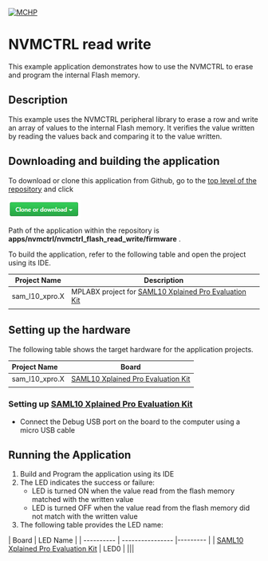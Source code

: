 [![MCHP](https://www.microchip.com/ResourcePackages/Microchip/assets/dist/images/logo.png)](https://www.microchip.com)

# NVMCTRL read write

This example application demonstrates how to use the NVMCTRL to erase and program the internal Flash memory.

## Description

This example uses the NVMCTRL peripheral library to erase a row and write an array of values to the internal Flash memory. It verifies the value written by reading the values back and comparing it to the value written.

## Downloading and building the application

To download or clone this application from Github, go to the [top level of the repository](https://github.com/Microchip-MPLAB-Harmony/csp_apps_sam_l10_l11) and click

![clone](../../../docs/images/clone.png)

Path of the application within the repository is **apps/nvmctrl/nvmctrl_flash_read_write/firmware** .

To build the application, refer to the following table and open the project using its IDE.

| Project Name      | Description                                    |
| ----------------- | ---------------------------------------------- |
| sam_l10_xpro.X | MPLABX project for [SAML10 Xplained Pro Evaluation Kit](https://www.microchip.com/DevelopmentTools/ProductDetails/dm320204) |
|||

## Setting up the hardware

The following table shows the target hardware for the application projects.

| Project Name| Board|
|:---------|:---------:|
| sam_l10_xpro.X | [SAML10 Xplained Pro Evaluation Kit](https://www.microchip.com/DevelopmentTools/ProductDetails/dm320204)
|||

### Setting up [SAML10 Xplained Pro Evaluation Kit](https://www.microchip.com/DevelopmentTools/ProductDetails/dm320204)

- Connect the Debug USB port on the board to the computer using a micro USB cable

## Running the Application

1. Build and Program the application using its IDE
2. The LED indicates the success or failure:
    - LED is turned ON when the value read from the flash memory matched with the written value
    - LED is turned OFF when the value read from the flash memory did not match with the written value
3. The following table provides the LED name:

| Board      | LED Name |
| ---------- | ---------------- |--------- |
| [SAML10 Xplained Pro Evaluation Kit](https://www.microchip.com/DevelopmentTools/ProductDetails/dm320204) | LED0 |
|||

